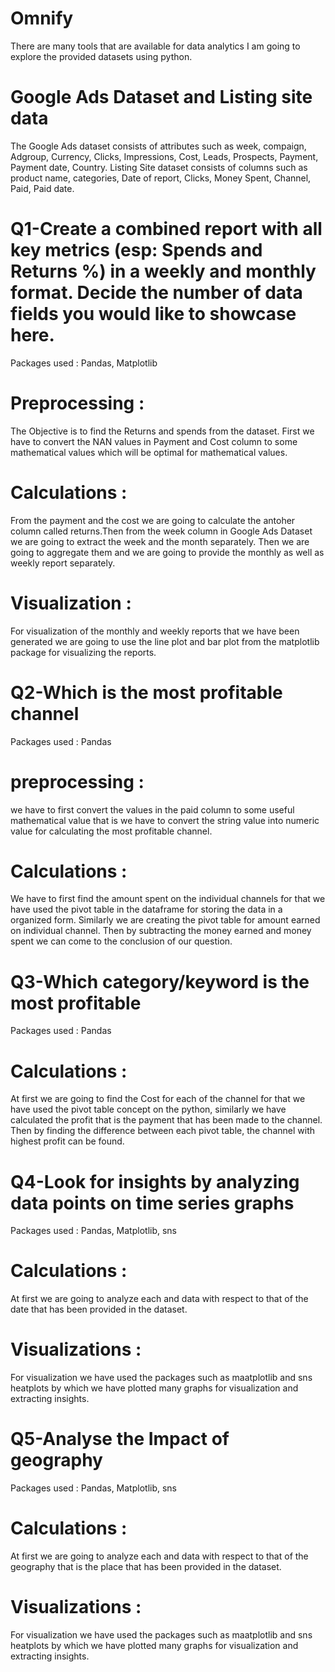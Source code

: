 # Omnify
There are many tools that are available for data analytics I am going to explore the provided datasets using python.
# Google Ads Dataset and Listing site data
The Google Ads dataset consists of attributes such as week, compaign, Adgroup, Currency, Clicks, Impressions, Cost, Leads, Prospects, Payment, Payment date, Country. Listing Site dataset consists of columns such as product name, categories, Date of report, Clicks, Money Spent, Channel, Paid, Paid date.
# Q1-Create a combined report with all key metrics (esp: Spends and Returns %) in a weekly and monthly format. Decide the number of data fields you would like to showcase here.
Packages used : Pandas, Matplotlib
# Preprocessing : 
The Objective is to find the Returns and spends from the dataset. First we have to convert the NAN values in Payment and Cost column to some mathematical values which will be optimal for mathematical values. 
# Calculations :
From the payment and the cost we are going to calculate the antoher column called returns.Then from the week column in Google Ads Dataset we are going to extract the week and the month separately. Then we are going to aggregate them and we are going to provide the monthly as well as weekly report separately.
# Visualization :
For visualization of the monthly and weekly reports that we have been generated we are going to use the line plot and bar plot from the matplotlib package for visualizing the reports.
# Q2-Which is the most profitable channel
Packages used : Pandas
# preprocessing :
we have to first convert the values in the paid column to some useful mathematical value that is we have to convert the string value into numeric value for calculating the most profitable channel.
# Calculations :
We have to first find the amount spent on the individual channels for that we have used the pivot table in the dataframe for storing the data in a organized form. Similarly we are creating the pivot table for amount earned on individual channel. Then by subtracting the money earned and money spent we can come to the conclusion of our question.
# Q3-Which category/keyword is the most profitable
Packages used : Pandas
# Calculations :
At first we are going to find the Cost for each of the channel for that we have used the pivot table concept on the python, similarly we have calculated the profit that is the payment that has been made to the channel. Then by finding the difference between each pivot table, the channel with highest profit can be found.
# Q4-Look for insights by analyzing data points on time series graphs
Packages used : Pandas, Matplotlib, sns
# Calculations :
At first we are going to analyze each and data with respect to that of the date that has been provided in the dataset.
# Visualizations :
For visualization we have used the packages such as maatplotlib and sns heatplots by which we have plotted many graphs for visualization and extracting insights.
# Q5-Analyse the Impact of geography
Packages used : Pandas, Matplotlib, sns
# Calculations :
At first we are going to analyze each and data with respect to that of the geography that is the place that has been provided in the dataset.
# Visualizations :
For visualization we have used the packages such as maatplotlib and sns heatplots by which we have plotted many graphs for visualization and extracting insights.
